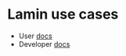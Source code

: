# Lamin use cases

- User [docs](https://lamin.ai/docs/guide)
- Developer [docs](https://lamin-usecases-ddcd.netlify.app/)
